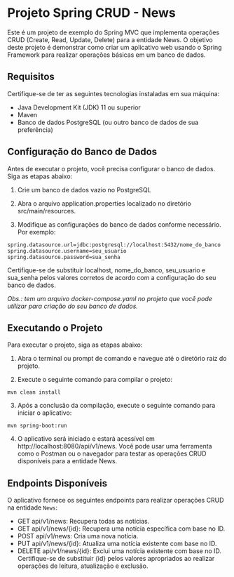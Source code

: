 # Projeto Spring CRUD - News

Este é um projeto de exemplo do Spring MVC que implementa operações CRUD (Create, Read, Update, Delete) para a entidade News. O objetivo deste projeto é demonstrar como criar um aplicativo web usando o Spring Framework para realizar operações básicas em um banco de dados.

## Requisitos

Certifique-se de ter as seguintes tecnologias instaladas em sua máquina:

* Java Development Kit (JDK) 11 ou superior
* Maven
* Banco de dados PostgreSQL (ou outro banco de dados de sua preferência)

## Configuração do Banco de Dados

Antes de executar o projeto, você precisa configurar o banco de dados. Siga as etapas abaixo:

1. Crie um banco de dados vazio no PostgreSQL 

2. Abra o arquivo application.properties localizado no diretório src/main/resources.

3. Modifique as configurações do banco de dados conforme necessário. Por exemplo:

```
spring.datasource.url=jdbc:postgresql://localhost:5432/nome_do_banco
spring.datasource.username=seu_usuario
spring.datasource.password=sua_senha
```

Certifique-se de substituir localhost, nome_do_banco, seu_usuario e sua_senha pelos valores corretos de acordo com a configuração do seu banco de dados.

*Obs.: tem um arquivo docker-compose.yaml no projeto que você pode utilizar para criação do seu banco de dados.* 

## Executando o Projeto

Para executar o projeto, siga as etapas abaixo:

1. Abra o terminal ou prompt de comando e navegue até o diretório raiz do projeto.

2. Execute o seguinte comando para compilar o projeto:

```
mvn clean install
```
3. Após a conclusão da compilação, execute o seguinte comando para iniciar o aplicativo:

```
mvn spring-boot:run
```

4. O aplicativo será iniciado e estará acessível em http://localhost:8080/api/v1/news. Você pode usar uma ferramenta como o Postman ou o navegador para testar as operações CRUD disponíveis para a entidade News.

## Endpoints Disponíveis 

O aplicativo fornece os seguintes endpoints para realizar operações CRUD na entidade `News`:

* GET api/v1/news: Recupera todas as notícias.
* GET api/v1/news/{id}: Recupera uma notícia específica com base no ID.
* POST api/v1/news: Cria uma nova notícia.
* PUT api/v1/news/{id}: Atualiza uma notícia existente com base no ID.
* DELETE api/v1/news/{id}: Exclui uma notícia existente com base no ID.
Certifique-se de substituir {id} pelos valores apropriados ao realizar operações de leitura, atualização e exclusão.








